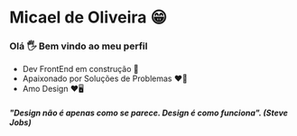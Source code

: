# Micael de Oliveira 😁

### Olá 🖐 Bem vindo ao meu perfil
- Dev FrontEnd em construção 🚀
- Apaixonado por Soluções de Problemas ❤🤯
- Amo Design ❤🖥

##### "Design não é apenas como se parece. Design é como funciona". (Steve Jobs)
